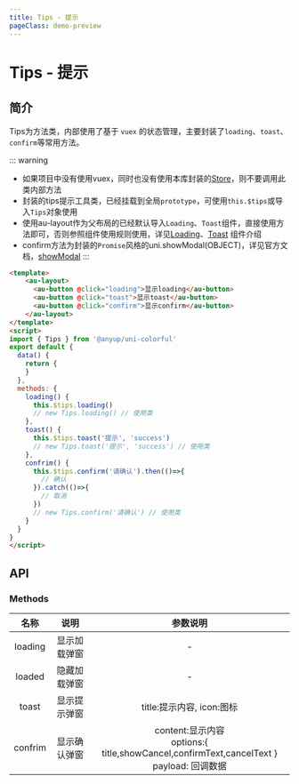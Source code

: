 ```yaml
---
title: Tips - 提示
pageClass: demo-preview
---
```


<demo-preview url="pages/js/tips"/>

# Tips - 提示
## 简介

Tips为方法类，内部使用了基于 `vuex` 的状态管理，主要封装了`loading`、`toast`、`confirm`等常用方法。

::: warning
- 如果项目中没有使用vuex，同时也没有使用本库封装的[Store](https://www.anyup.cn/uni-colorful/zh/js/store.html)，则不要调用此类内部方法
- 封装的tips提示工具类，已经挂载到全局`prototype`，可使用`this.$tips`或导入`Tips`对象使用
- 使用au-layout作为父布局的已经默认导入`Loading`、`Toast`组件，直接使用方法即可，否则参照组件使用规则使用，详见[Loading](https://www.anyup.cn/uni-colorful/zh/components/loading.html)、[Toast](https://www.anyup.cn/uni-colorful/zh/components/toast.html) 组件介绍
- confirm方法为封装的`Promise`风格的uni.showModal(OBJECT)，详见官方文档，[showModal](https://uniapp.dcloud.io/api/ui/prompt?id=showmodal)
:::

```html
<template>
	<au-layout>
 	  <au-button @click="loading">显示loading</au-button>
 	  <au-button @click="toast">显示toast</au-button>
 	  <au-button @click="confirm">显示confirm</au-button>
	</au-layout>
</template>
<script>
import { Tips } from '@anyup/uni-colorful'
export default {
  data() {
    return {
    }
  },
  methods: {
    loading() {
	  this.$tips.loading()
	  // new Tips.loading() // 使用类
    },
	toast() {
	  this.$tips.toast('提示', 'success')
	  // new Tips.toast('提示', 'success') // 使用类
    },
	confrim() {
	  this.$tips.confirm('请确认').then(()=>{
		// 确认
	  }).catch(()=>{
		// 取消
	  })
	  // new Tips.confirm('请确认') // 使用类
	}
  }
}
</script>
```

## API
### Methods
| 名称 | 说明 | 参数说明 |
| :--: | :--: | :--: |
| loading | 显示加载弹窗 | - |
| loaded | 隐藏加载弹窗 | - |
| toast | 显示提示弹窗 | title:提示内容, icon:图标 |
| confrim | 显示确认弹窗 | content:显示内容<br>options:{ title,showCancel,confirmText,cancelText }<br>payload: 回调数据|
